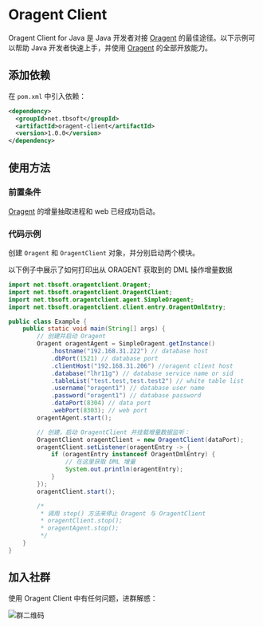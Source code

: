 # Oragent Client

Oragent Client for Java 是 Java 开发者对接 [Oragent](https://github.com/tb-soft/synjq-web/pkgs/container/oragent) 的最佳途径。以下示例可以帮助 Java 开发者快速上手，并使用 [Oragent](https://github.com/tb-soft/synjq-web/pkgs/container/oragent) 的全部开放能力。

## 添加依赖

在 `pom.xml` 中引入依赖：

```xml
<dependency>
  <groupId>net.tbsoft</groupId>
  <artifactId>oragent-client</artifactId>
  <version>1.0.0</version>
</dependency>
```

## 使用方法

### 前置条件

[Oragent](https://github.com/tb-soft/synjq-web/pkgs/container/oragent) 的增量抽取进程和 web 已经成功启动。

### 代码示例

创建 `Oragent` 和 `OragentClient` 对象，并分别启动两个模块。

以下例子中展示了如何打印出从 ORAGENT 获取到的 DML 操作增量数据

```Java
import net.tbsoft.oragentclient.Oragent;
import net.tbsoft.oragentclient.OragentClient;
import net.tbsoft.oragentclient.agent.SimpleOragent;
import net.tbsoft.oragentclient.client.entry.OragentDmlEntry;

public class Example {
    public static void main(String[] args) {
        // 创建并启动 Oragent
        Oragent oragentAgent = SimpleOragent.getInstance()
            .hostname("192.168.31.222") // database host
            .dbPort(1521) // database port
            .clientHost("192.168.31.206") //oragent client host
            .database("lhr11g") // database service name or sid
            .tableList("test.test,test.test2") // white table list
            .username("oragent1") // database user name
            .password("oragent1") // database password
            .dataPort(8304) // data port
            .webPort(8303); // web port
        oragentAgent.start();

        // 创建，启动 OragentClient 并挂载增量数据监听：
        OragentClient oragentClient = new OragentClient(dataPort);
        oragentClient.setListener(oragentEntry -> {
            if (oragentEntry instanceof OragentDmlEntry) {
                // 在这里获取 DML 增量
                System.out.println(oragentEntry);
            }
        });
        oragentClient.start();

        /*
         * 调用 stop() 方法来停止 Oragent 与 OragentClient
         * oragentClient.stop();
         * oragentAgent.stop();
         */
    }
}
```

## 加入社群

使用 Oragent Client 中有任何问题，进群解惑：

![群二维码](https://image-1302181629.cos.ap-beijing.myqcloud.com/contact_me_qr.png)
